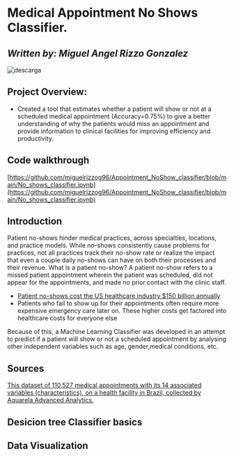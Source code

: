 # Medical Appointment No Shows Classifier. 
*Written by: Miguel Angel Rizzo Gonzalez*
---
![descarga](https://user-images.githubusercontent.com/69512046/96631476-60c07080-12e4-11eb-96e3-ffea04b2769b.jpg)



##  Project Overview: 
- Created a tool that estimates whether a patient will show or not at a scheduled medical appointment (Accuracy=0.75%) to give a better understanding of why the patients would miss an appointment and provide information  to clinical facilities for improving efficiency and productivity.


 ## Code walkthrough 
 [https://github.com/miguelrizzog96/Appointment_NoShow_classifier/blob/main/No_shows_classifier.ipynb](https://github.com/miguelrizzog96/Appointment_NoShow_classifier/blob/main/No_shows_classifier.ipynb)
## Introduction
Patient no-shows hinder medical practices, across specialties, locations, and practice models. While no-shows consistently cause problems for practices, not all practices track their no-show rate or realize the impact that even a couple daily no-shows can have on both their processes and their revenue. 
What is a patient no-show? A patient no-show refers to a missed patient appointment wherein the patient was scheduled, did not appear for the appointments, and made no prior contact with the clinic staff.

- [Patient no-shows cost the US healthcare industry $150 billion annually](https://www.post-gazette.com/business/businessnews/2013/02/24/No-shows-cost-health-care-system-billions/stories/201302240381)
- Patients who fail to show up for their appointments often require more expensive emergency care later on. These higher costs get factored into healthcare costs for everyone else

Because of this, a Machine Learning Classifier was developed in an attempt to predict if a patient will show or not a scheduled appointment by analysing other independent variables such as age, gender,medical conditions, etc.
## Sources

 [This dataset of 110.527 medical appointments with its 14 associated variables (characteristics), on a health facility in Brazil, collected by Aquarela Advanced Analytics.](https://www.kaggle.com/joniarroba/noshowappointments)
## Desicion tree Classifier basics

## Data Visualization



